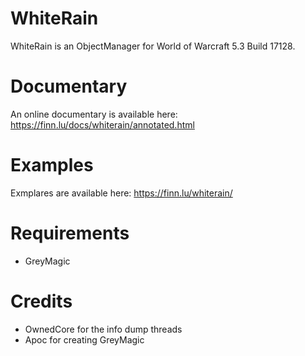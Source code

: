 WhiteRain
================

WhiteRain is an ObjectManager for World of Warcraft 5.3 Build 17128.

Documentary
================

An online documentary is available here: https://finn.lu/docs/whiterain/annotated.html


Examples
================

Exmplares are available here: https://finn.lu/whiterain/



Requirements
================

* GreyMagic



Credits
================

* OwnedCore for the info dump threads
* Apoc for creating GreyMagic
